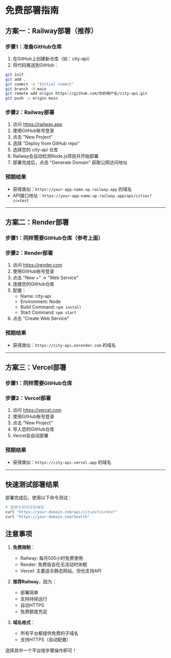 # 免费部署指南

## 方案一：Railway部署（推荐）

### 步骤1：准备GitHub仓库
1. 在GitHub上创建新仓库（如：city-api）
2. 将代码推送到GitHub：

```bash
git init
git add .
git commit -m "Initial commit"
git branch -M main
git remote add origin https://github.com/你的用户名/city-api.git
git push -u origin main
```

### 步骤2：Railway部署
1. 访问 https://railway.app
2. 使用GitHub账号登录
3. 点击 "New Project"
4. 选择 "Deploy from GitHub repo"
5. 选择您的 city-api 仓库
6. Railway会自动检测Node.js项目并开始部署
7. 部署完成后，点击 "Generate Domain" 获取公网访问地址

### 预期结果
- 获得类似：`https://your-app-name.up.railway.app` 的域名
- API接口地址：`https://your-app-name.up.railway.app/api/cities?cc=test`

---

## 方案二：Render部署

### 步骤1：同样需要GitHub仓库（参考上面）

### 步骤2：Render部署
1. 访问 https://render.com
2. 使用GitHub账号登录
3. 点击 "New +" → "Web Service"
4. 连接您的GitHub仓库
5. 配置：
   - Name: city-api
   - Environment: Node
   - Build Command: `npm install`
   - Start Command: `npm start`
6. 点击 "Create Web Service"

### 预期结果
- 获得类似：`https://city-api.onrender.com` 的域名

---

## 方案三：Vercel部署

### 步骤1：同样需要GitHub仓库

### 步骤2：Vercel部署
1. 访问 https://vercel.com
2. 使用GitHub账号登录
3. 点击 "New Project"
4. 导入您的GitHub仓库
5. Vercel会自动部署

### 预期结果
- 获得类似：`https://city-api.vercel.app` 的域名

---

## 快速测试部署结果

部署完成后，使用以下命令测试：

```bash
# 替换为您的实际域名
curl "https://your-domain.com/api/cities?cc=test"
curl "https://your-domain.com/health"
```

## 注意事项

1. **免费限制**：
   - Railway: 每月500小时免费使用
   - Render: 免费版会在无活动时休眠
   - Vercel: 主要适合静态网站，但也支持API

2. **推荐Railway**，因为：
   - 部署简单
   - 支持持续运行
   - 自动HTTPS
   - 免费额度充足

3. **域名格式**：
   - 所有平台都提供免费的子域名
   - 支持HTTPS（自动配置）

选择其中一个平台按步骤操作即可！